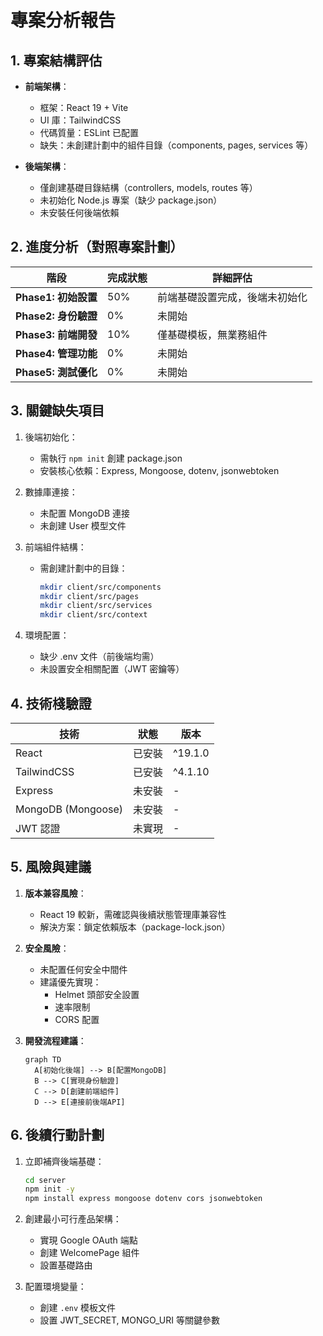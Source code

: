 # 專案分析報告

## 1. 專案結構評估
- **前端架構**：
  - 框架：React 19 + Vite
  - UI 庫：TailwindCSS
  - 代碼質量：ESLint 已配置
  - 缺失：未創建計劃中的組件目錄（components, pages, services 等）

- **後端架構**：
  - 僅創建基礎目錄結構（controllers, models, routes 等）
  - 未初始化 Node.js 專案（缺少 package.json）
  - 未安裝任何後端依賴

## 2. 進度分析（對照專案計劃）
| 階段 | 完成狀態 | 詳細評估 |
|------|----------|----------|
| **Phase1: 初始設置** | 50% | 前端基礎設置完成，後端未初始化 |
| **Phase2: 身份驗證** | 0% | 未開始 |
| **Phase3: 前端開發** | 10% | 僅基礎模板，無業務組件 |
| **Phase4: 管理功能** | 0% | 未開始 |
| **Phase5: 測試優化** | 0% | 未開始 |

## 3. 關鍵缺失項目
1. 後端初始化：
   - 需執行 `npm init` 創建 package.json
   - 安裝核心依賴：Express, Mongoose, dotenv, jsonwebtoken

2. 數據庫連接：
   - 未配置 MongoDB 連接
   - 未創建 User 模型文件

3. 前端組件結構：
   - 需創建計劃中的目錄：
     ```bash
     mkdir client/src/components
     mkdir client/src/pages
     mkdir client/src/services
     mkdir client/src/context
     ```

4. 環境配置：
   - 缺少 .env 文件（前後端均需）
   - 未設置安全相關配置（JWT 密鑰等）

## 4. 技術棧驗證
| 技術 | 狀態 | 版本 |
|------|------|------|
| React | 已安裝 | ^19.1.0 |
| TailwindCSS | 已安裝 | ^4.1.10 |
| Express | 未安裝 | - |
| MongoDB (Mongoose) | 未安裝 | - |
| JWT 認證 | 未實現 | - |

## 5. 風險與建議
1. **版本兼容風險**：
   - React 19 較新，需確認與後續狀態管理庫兼容性
   - 解決方案：鎖定依賴版本（package-lock.json）

2. **安全風險**：
   - 未配置任何安全中間件
   - 建議優先實現：
     * Helmet 頭部安全設置
     * 速率限制
     * CORS 配置

3. **開發流程建議**：
   ```mermaid
   graph TD
     A[初始化後端] --> B[配置MongoDB]
     B --> C[實現身份驗證]
     C --> D[創建前端組件]
     D --> E[連接前後端API]
   ```

## 6. 後續行動計劃
1. 立即補齊後端基礎：
   ```bash
   cd server
   npm init -y
   npm install express mongoose dotenv cors jsonwebtoken
   ```

2. 創建最小可行產品架構：
   - 實現 Google OAuth 端點
   - 創建 WelcomePage 組件
   - 設置基礎路由

3. 配置環境變量：
   - 創建 `.env` 模板文件
   - 設置 JWT_SECRET, MONGO_URI 等關鍵參數